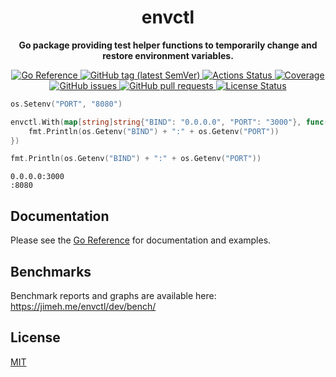 <h1 align="center">
  envctl
</h1>

<p align="center">
  <strong>
    Go package providing test helper functions to temporarily change and restore
    environment variables.
  </strong>
</p>

<p align="center">
  <a href="https://pkg.go.dev/github.com/jimeh/envctl">
    <img src="https://img.shields.io/badge/%E2%80%8B-reference-387b97.svg?logo=go&logoColor=white"
  alt="Go Reference">
  </a>
  <a href="https://github.com/jimeh/envctl/releases">
    <img src="https://img.shields.io/github/v/tag/jimeh/envctl?label=release" alt="GitHub tag (latest SemVer)">
  </a>
  <a href="https://github.com/jimeh/envctl/actions">
    <img src="https://img.shields.io/github/workflow/status/jimeh/envctl/CI.svg?logo=github" alt="Actions Status">
  </a>
  <a href="https://codeclimate.com/github/jimeh/envctl">
    <img src="https://img.shields.io/codeclimate/coverage/jimeh/envctl.svg?logo=code%20climate" alt="Coverage">
  </a>
  <a href="https://github.com/jimeh/envctl/issues">
    <img src="https://img.shields.io/github/issues-raw/jimeh/envctl.svg?style=flat&logo=github&logoColor=white"
alt="GitHub issues">
  </a>
  <a href="https://github.com/jimeh/envctl/pulls">
    <img src="https://img.shields.io/github/issues-pr-raw/jimeh/envctl.svg?style=flat&logo=github&logoColor=white" alt="GitHub pull requests">
  </a>
  <a href="https://github.com/jimeh/envctl/blob/master/LICENSE">
    <img src="https://img.shields.io/github/license/jimeh/envctl.svg?style=flat" alt="License Status">
  </a>
</p>

```go
os.Setenv("PORT", "8080")

envctl.With(map[string]string{"BIND": "0.0.0.0", "PORT": "3000"}, func() {
	fmt.Println(os.Getenv("BIND") + ":" + os.Getenv("PORT"))
})

fmt.Println(os.Getenv("BIND") + ":" + os.Getenv("PORT"))
```

```
0.0.0.0:3000
:8080
```

## Documentation

Please see the
[Go Reference](https://pkg.go.dev/github.com/jimeh/envctl#section-documentation)
for documentation and examples.

## Benchmarks

Benchmark reports and graphs are available here:
https://jimeh.me/envctl/dev/bench/

## License

[MIT](https://github.com/jimeh/envctl/blob/master/LICENSE)
